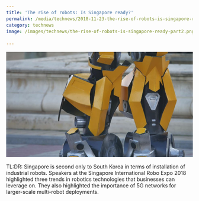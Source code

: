 ```yaml
---
title: 'The rise of robots: Is Singapore ready?'
permalink: /media/technews/2018-11-23-the-rise-of-robots-is-singapore-ready
category: technews
image: /images/technews/the-rise-of-robots-is-singapore-ready-part2.png

---
```


      
![The rise of robots: Is Singapore ready?](/images/technews/the-rise-of-robots-is-singapore-ready-part2.png)

TL:DR: Singapore is second only to South Korea in terms of installation of industrial robots. Speakers at the Singapore International Robo Expo 2018 highlighted three trends in robotics technologies that businesses can leverage on. They also highlighted the importance of 5G networks for larger-scale multi-robot deployments. 
